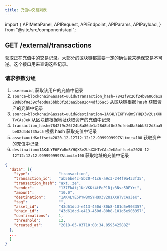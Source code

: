 ```yaml
---
title: 充值中交易列表
---
```


import {
  APIMetaPanel,
  APIRequest,
  APIEndpoint,
  APIParams,
  APIPayload,
} from "@site/src/components/api";

## GET /external/transactions

获取正在充值中的交易记录。大部分的区块链都需要一定的确认数来确保交易不可逆。这个接口用来查询这些记录。

<APIEndpoint url="/external/transactions?offset=:offset&limit=:limit&asset=:asset&destination=:destination&tag=:tag" />

<APIMetaPanel scope="" />

<APIParams
  p-offset="分页参数, RFC3339Nano 格式, e.g. `2020-12-12T12:12:12.999999999Z`."
  p-limit="分页条数, 默认是 500, 最大是 500"
  p-asset="可选项, 资产 asset_id, 获取某个资产相关的正在充值记录"
  p-destination="可选项, 获取一个地址的正在充值记录"
  p-tag="可选项, 提现地址的 memo 跟 destination 配合使用"
  p-transaction_hash="可选项，根据 transaction hash 查询"
  p-source="可选项, 当设置为 blockchain 从区块链获取相关记录"
  p-user="可选项, 用户的 uuid, 获取该用户的充值中记录，请注意目前只能获取自己的"
/>

### 请求参数分组

1. `user=uuid`, 获取该用户的充值中记录
1. `source=blockchain&asset=uuid&transaction_hash=7842f9c26f24b8a86de1a28d8bf0e39cfebd8a5bbb3f2d3aa5be82d44df35ac5` 从区块链根据 hash 获取资产的充值中记录
1. `source=blockchain&asset=uuid&destination=1AK4LYE6PYwBmSYHQX3v2UsXXHTvCAsJeK` 从区块链根据地址获取资产的充值中记录
1. `transaction_hash=7842f9c26f24b8a86de1a28d8bf0e39cfebd8a5bbb3f2d3aa5be82d44df35ac5` 根据 hash 获取充值中记录
1. `asset=uuid&offset=2020-12-12T12:12:12.999999999Z&limit=100` 获取资产的充值中记录
1. `destination=1AK4LYE6PYwBmSYHQX3v2UsXXHTvCAsJeK&offset=2020-12-12T12:12:12.999999999Z&limit=100` 获取地址的充值中记录

<APIRequest
  title="Read deposit progress info"
  isPublic
  url="/external/transactions?destination=1AK4LYE6PYwBmSYHQX3v2UsXXHTvCAsJeK"
/>

```json title="Response"
{
  "data": [{
    "type":             "transaction",
    "transaction_id":   "ab56be4c-5b20-41c6-a9c3-244f9a433f35",
    "transaction_hash": "axt..ze",
    "sender":           "137FkAtj1KcVKKt4tPeP1Djz3Nvc5DEYri",
    "amount":           "10.0",
    "destination":      "1AK4LYE6PYwBmSYHQX3v2UsXXHTvCAsJeK",
    "tag":              "",
    "asset_id":         "43d61dcd-e413-450d-80b8-101d5e903357",
    "chain_id":         "43d61dcd-e413-450d-80b8-101d5e903357",
    "confirmations":    1,
    "threshold":        12,
    "created_at":       "2018-05-03T10:08:34.859542588Z"
  },
  ...
  ]
}
```
